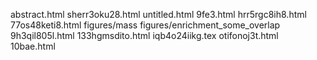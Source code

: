 abstract.html
sherr3oku28.html
untitled.html
9fe3.html
hrr5rgc8ih8.html
77os48keti8.html
figures/mass
figures/enrichment_some_overlap
9h3qil805l.html
133hgmsdito.html
iqb4o24iikg.tex
otifonoj3t.html
10bae.html